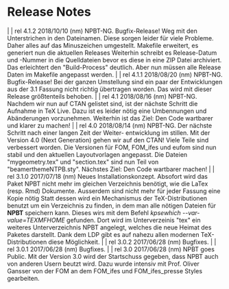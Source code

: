 # Release Notes 
|                                                                         |
 rel 4.1.2  2018/10/10 (nm) NPBT-NG.
            Bugfix-Release!
            Weg mit den Unterstrichen in den Dateinamen. Diese sorgen 
            leider für viele Probleme. Daher alles auf das Minuszeichen
            umgestellt.
            Makefile erweitert, es generiert nun die aktuellen Releases
            Weiterhin schreibt es Release-Datum und -Nummer in die
            Quelldateien bevor es diese in eine ZIP Datei archiviert.
            Das erleichtert den "Build-Process" deutlich.
            Aber nun müssen alle Release Daten im Makefile angepasst 
            werden.
|                                                                         |
 rel 4.1.1  2018/08/20 (nm) NPBT-NG.
            Bugfix-Release!
            Bei der ganzen Umstellung sind ein paar der Entwicklungen
            aus der 3.1 Fassung nicht richtig übertragen worden.
            Das wird mit dieser Release größtenteils behoben.
|                                                                         |
 rel 4.1    2018/08/16 (nm) NPBT-NG.
            Nachdem wir nun auf CTAN gelistet sind, ist der nächste 
            Schritt die Aufnahme in TeX Live. 
            Dazu ist es leider nötig eine Umbennungen und Abänderungen 
            vorzunehmen. 
            Weiterhin ist das Ziel: Den Code wartbarer und klarer zu 
            machen!
|                                                                         |
 rel 4.0    2018/08/14 (nm) NPBT-NG.
            Der nächste Schritt nach einer langen Zeit der Weiter-
            entwicklung im stillen. Mit der Version 4.0 (Next Generation)
            gehen wir auf den CTAN! Viele Teile sind verbessert worden.
            Die Versionen für FOM, FOM_ifes und eufom sind nun stabil und
            den aktuellen Layoutvorlagen angepasst.
            Die Dateien "mygeometry.tex" und "section.tex" sind nun Teil
            von "beamerthemeNTPB.sty". 
            Nächstes Ziel: Den Code wartbarer machen!
|                                                                         |
 rel 3.1.0  2017/07/18 (nm) Neues Installationskonzept. 
            Absofort wird das Paket NPBT nicht mehr im gleichen 
            Verzeichnis benötigt, wie die LaTex (resp. Rmd) Dokumente. 
            Ausserdem sind nicht mehr für jeder Fassung eine Kopie nötig
            Statt dessen wird ein Mechanismus der TeX-Distributionen 
            benutzt um ein Verzeichnis zu finden, in dem man alle nötigen 
            Dateien für **NPBT** speichern kann.
            Dieses wirs mit dem Befehl _kpsewhich --var-value=TEXMFHOME_ 
            gefunden. Dort wird im Unterverzeinis "tex" ein weiteres
            Unterverzeichnis NPBT angelegt, welches die neue Heimat des
            Paketes darstellt.
            Dank dem LDP gibt es auf nahezu allen modernen 
            TeX-Distributionen diese Möglichkeit.
|                                                                         |
 rel 3.0.2  2017/06/28 (nm) Bugfixes.
|                                                                         |
 rel 3.0.1  2017/06/28 (nm) Bugfixes.
|                                                                         |
 rel 3.0    2017/06/28 (nm) NPBT goes Public.
            Mit der Version 3.0 wird der Startschuss gegeben, dass NPBT 
            auch von anderen Usern beutzt wird.
            Dazu wurde intensiv mit Prof. Oliver Gansser von der FOM an
            dem FOM_ifes und FOM_ifes_presse Styles gearbeiten.
            
